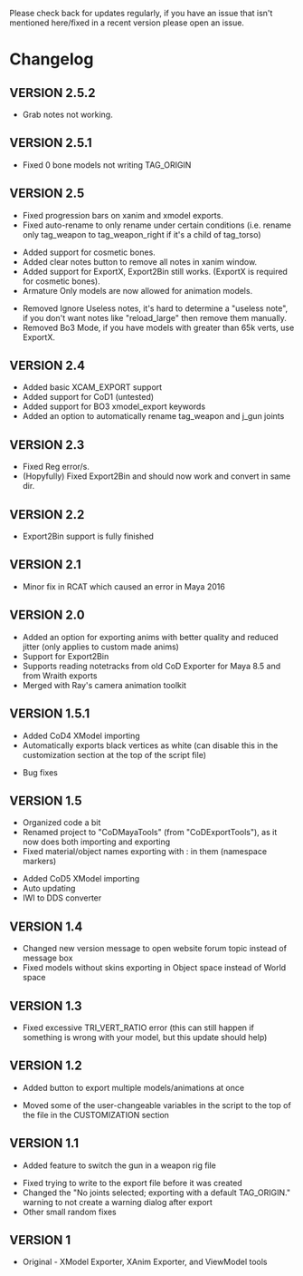 Please check back for updates regularly, if you have an issue that isn't mentioned here/fixed in a recent version please open an issue.

# Changelog
## VERSION 2.5.2
* Grab notes not working.

## VERSION 2.5.1
* Fixed 0 bone models not writing TAG_ORIGIN

## VERSION 2.5
* Fixed progression bars on xanim and xmodel exports.
* Fixed auto-rename to only rename under certain conditions (i.e. rename only tag_weapon to tag_weapon_right if it's a child of tag_torso)
+ Added support for cosmetic bones.
+ Added clear notes button to remove all notes in xanim window.
+ Added support for ExportX, Export2Bin still works. (ExportX is required for cosmetic bones).
+ Armature Only models are now allowed for animation models.
- Removed Ignore Useless notes, it's hard to determine a "useless note", if you don't want notes like "reload_large" then remove them manually.
- Removed Bo3 Mode, if you have models with greater than 65k verts, use ExportX.

## VERSION 2.4
* Added basic XCAM_EXPORT support
* Added support for CoD1 (untested)
* Added support for BO3 xmodel_export keywords
* Added an option to automatically rename tag_weapon and j_gun joints

## VERSION 2.3
* Fixed Reg error/s.
* (Hopyfully) Fixed Export2Bin and should now work and convert in same dir.

## VERSION 2.2
+ Export2Bin support is fully finished

## VERSION 2.1
+ Minor fix in RCAT which caused an error in Maya 2016

## VERSION 2.0
+ Added an option for exporting anims with better quality and reduced jitter (only applies to custom made anims)
+ Support for Export2Bin
+ Supports reading notetracks from old CoD Exporter for Maya 8.5 and from Wraith exports
+ Merged with Ray's camera animation toolkit

## VERSION 1.5.1
+ Added CoD4 XModel importing
+ Automatically exports black vertices as white (can disable this in the customization section at the top of the script file)
* Bug fixes

## VERSION 1.5
* Organized code a bit
* Renamed project to "CoDMayaTools" (from "CoDExportTools"), as it now does both importing and exporting
* Fixed material/object names exporting with : in them (namespace markers)
+ Added CoD5 XModel importing
+ Auto updating
+ IWI to DDS converter

## VERSION 1.4
* Changed new version message to open website forum topic instead of message box
* Fixed models without skins exporting in Object space instead of World space

## VERSION 1.3
* Fixed excessive TRI_VERT_RATIO error (this can still happen if something is wrong with your model, but this update should help)

## VERSION 1.2
+ Added button to export multiple models/animations at once
* Moved some of the user-changeable variables in the script to the top of the file in the CUSTOMIZATION section

## VERSION 1.1
+ Added feature to switch the gun in a weapon rig file
* Fixed trying to write to the export file before it was created
* Changed the "No joints selected; exporting with a default TAG_ORIGIN." warning to not create a warning dialog after export
* Other small random fixes

## VERSION 1
* Original - XModel Exporter, XAnim Exporter, and ViewModel tools


















